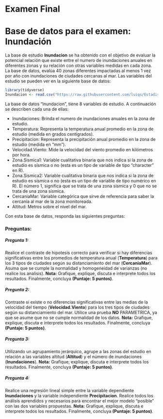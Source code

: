Examen Final
================

# Base de datos para el examen: Inundación

La base de estudio **Inundacion** se ha obtenido con el objetivo de
evaluar la potencial relación que existe entre el numero de inundaciones
anuales en diferentes zonas y su relación con otras variables medidas en
cada zona. La base de datos, evalúa 40 zonas diferentes impactadas al
menos 1 vez por año con inundaciones de ciudades cercanas al mar. Las
variables del estudio se pueden ver en la siguiente base de datos:

``` r
library(tidyverse)
Inundacion <- read.csv("https://raw.githubusercontent.com/luiqs/Estadistica-Aplicada/main/PDB/Inundacion.csv")
```

La base de datos “Inundacion”, tiene 8 variables de estudio. A
continuación se describen cada una de ellas:

-   Inundaciones: Brinda el numero de inundaciones anuales en la zona de
    estudio.
-   Temperatura: Representa la temperatura anual promedio en la zona de
    estudio (medida en grados centígrados).
-   Precipitacion: Representa la precipitación anual promedio en la zona
    de estudio (medida en “mm”).
-   Velocidad.Viento: Mide la velocidad del viento promedio en
    kilómetros por hora.
-   Zona.Sismica1: Variable cualitativa binaria que nos indica si la
    zona de estudio es sísmica o no (esta es un tipo de variable de tipo
    “character” en R).
-   Zona.Sismica2: Variable cualitativa binaria que nos indica si la
    zona de estudio es sísmica o no (esta es un tipo de variable de tipo
    numérico en R). El número 1, significa que se trata de una zona
    sísmica y 0 que no se trata de una zona sísmica.
-   CercaniaMar: Variable categórica que sirve de referencia para saber
    la cercanía al mar de la zona monitoreada.
-   Altitud: Metros sobre el nivel del mar.

Con esta base de datos, responda las siguientes preguntas:

### Preguntas:

##### Pregunta 1:

Realice el contraste de hipotesis correcto para verificar si hay
diferencias significativas entre los promedios de temperatura anual
(**Temperatura**) para los 3 tipos de ciudades según su distanciamiento
del mar (**CercaniaMar**). Asuma que se cumple la normalidad y
homogeneidad de varianzas (no realice los analisis). **Nota:** Grafique,
explique, discuta e interprete todos los resultados. Finalmente,
concluya **(Puntaje: 5 puntos)**.

##### Pregunta 2:

Contraste si existe o no diferencias significativas entre las medias de
la velocidad del tiempo (**Velocidad.Viento**) para los tres tipos de
ciudades según su distanciamiento del mar. Utilice una prueba **NO**
PARAMETRICA, ya que se asume que no se cumple normalidad de los datos.
**Nota:** Grafique, explique, discuta e interprete todos los resultados.
Finalmente, concluya **(Puntaje: 5 puntos)**.

##### Pregunta 3:

Utilizando un agrupamiento jerárquico, agrupe a las zonas del estudio en
relación a las variables altitud (**Altitud**) y el número de
inundaciones (**Inundaciones**). **Nota:** Grafique, explique, discuta e
interprete todos los resultados. Finalmente, concluya **(Puntaje: 5
puntos)**.

##### Pregunta 4:

Realice una regresión lineal simple entre la variable dependiente
**Inundaciones** y la variable independiente **Precipitacion**. Realice
todos los análisis aprendidos y necesarios para encontrar el mejor
modelo “posible” con las dos variables propuestas. **Nota:** Grafique,
explique, discuta e interprete todos los resultados. Finalmente,
concluya **(Puntaje: 5 puntos)**.
